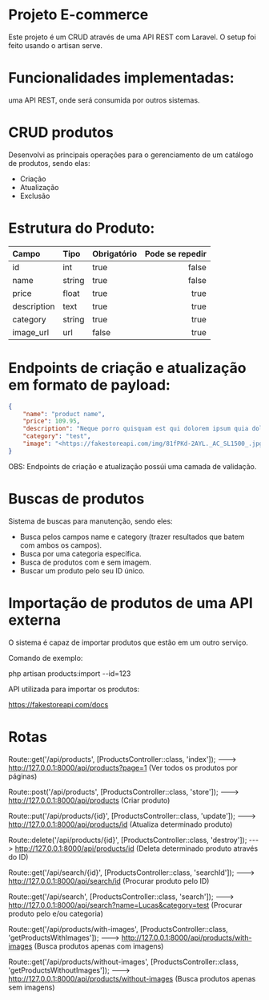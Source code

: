 # Projeto E-commerce
Este projeto é um CRUD através de uma API REST com Laravel.
O setup foi feito usando o artisan serve.


# Funcionalidades implementadas:
uma API REST, onde será consumida por outros sistemas.


# CRUD produtos
Desenvolvi as principais operações para o gerenciamento de um catálogo de produtos, sendo elas:

* Criação
* Atualização
* Exclusão


# Estrutura do Produto:
| Campo       | Tipo      | Obrigatório     | Pode se repedir |
| :---        | :---      | :---            | ---:            |
| id          | int       | true            | false           |
| name        | string    | true            | false           |
| price       | float     | true            | true            |  
| description | text      | true            | true            |
| category    | string    | true            | true            |
| image_url   | url       | false           | true            |




# Endpoints de criação e atualização em formato de payload:

```json
{
    "name": "product name",
    "price": 109.95,
    "description": "Neque porro quisquam est qui dolorem ipsum quia dolor sit amet, consectetur, adipisci velit...",
    "category": "test",
    "image": "<https://fakestoreapi.com/img/81fPKd-2AYL._AC_SL1500_.jpg>"
}
``````

OBS: Endpoints de criação e atualização possúi uma camada de validação.


# Buscas de produtos

Sistema de buscas para manutenção, sendo eles:

* Busca pelos campos name e category (trazer resultados que batem com ambos os campos).
* Busca por uma categoria específica.
* Busca de produtos com e sem imagem.
* Buscar um produto pelo seu ID único.


# Importação de produtos de uma API externa

O sistema é capaz de importar produtos que estão em um outro serviço.

Comando de exemplo:

php artisan products:import --id=123

API utilizada para importar os produtos:

https://fakestoreapi.com/docs


# Rotas

Route::get('/api/products', [ProductsController::class, 'index']);
---> http://127.0.0.1:8000/api/products?page=1 (Ver todos os produtos por páginas)

Route::post('/api/products', [ProductsController::class, 'store']);
---> http://127.0.0.1:8000/api/products (Criar produto)

Route::put('/api/products/{id}', [ProductsController::class, 'update']);
---> http://127.0.0.1:8000/api/products/id (Atualiza determinado produto)

Route::delete('/api/products/{id}', [ProductsController::class, 'destroy']);
---> http://127.0.0.1:8000/api/products/id (Deleta determinado produto através do ID)

Route::get('/api/search/{id}', [ProductsController::class, 'searchId']);
---> http://127.0.0.1:8000/api/search/id (Procurar produto pelo ID)

Route::get('/api/search', [ProductsController::class, 'search']);
---> http://127.0.0.1:8000/api/search?name=Lucas&category=test (Procurar produto pelo e/ou categoria)

Route::get('/api/products/with-images', [ProductsController::class, 'getProductsWithImages']);
---> http://127.0.0.1:8000/api/products/with-images (Busca produtos apenas com imagens)

Route::get('/api/products/without-images', [ProductsController::class, 'getProductsWithoutImages']);
---> http://127.0.0.1:8000/api/products/without-images (Busca produtos apenas sem imagens)



